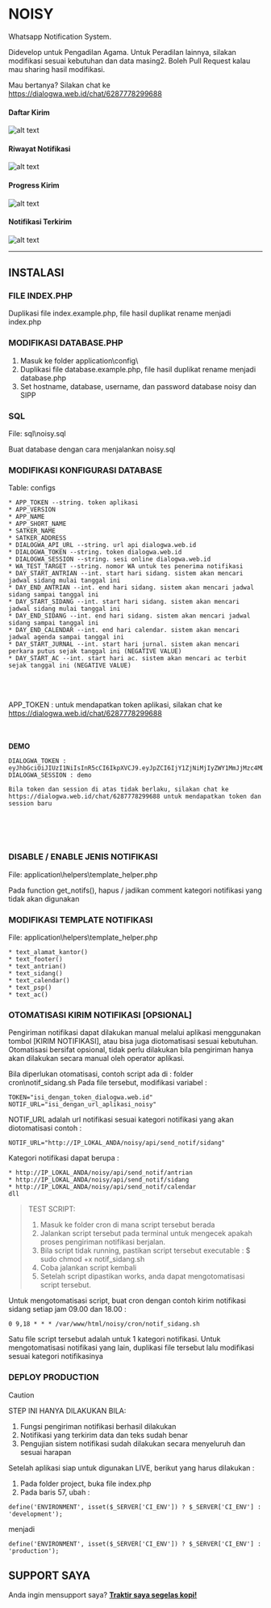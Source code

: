 # NOISY
Whatsapp Notification System. 

Didevelop untuk Pengadilan Agama. Untuk Peradilan lainnya, silakan modifikasi sesuai kebutuhan dan data masing2. Boleh Pull Request kalau mau sharing hasil modifikasi.

Mau bertanya? Silakan chat ke https://dialogwa.web.id/chat/6287778299688

####  Daftar Kirim
![alt text](https://github.com/chakoochandra/Noisy/blob/main/assets/images/ss/1_noisy_daftar_kirim.png?raw=true)

####  Riwayat Notifikasi
![alt text](https://github.com/chakoochandra/Noisy/blob/main/assets/images/ss/2_noisy_riwayat_notif.png?raw=true)

####  Progress Kirim
![alt text](https://github.com/chakoochandra/Noisy/blob/main/assets/images/ss/3_noisy_sent.png?raw=true)

####  Notifikasi Terkirim
![alt text](https://github.com/chakoochandra/Noisy/blob/main/assets/images/ss/4_noisy_received.png?raw=true)


-------------------------------



## INSTALASI


###  FILE INDEX.PHP
Duplikasi file index.example.php, file hasil duplikat rename menjadi index.php


###  MODIFIKASI DATABASE.PHP
1. Masuk ke folder application\config\
2. Duplikasi file database.example.php, file hasil duplikat rename menjadi database.php
3. Set hostname, database, username, dan password database noisy dan SIPP


###  SQL
File: sql\noisy.sql

Buat database dengan cara menjalankan noisy.sql


###  MODIFIKASI KONFIGURASI DATABASE
Table: configs

```
* APP_TOKEN --string. token aplikasi
* APP_VERSION
* APP_NAME 
* APP_SHORT_NAME
* SATKER_NAME
* SATKER_ADDRESS
* DIALOGWA_API_URL --string. url api dialogwa.web.id
* DIALOGWA_TOKEN --string. token dialogwa.web.id
* DIALOGWA_SESSION --string. sesi online dialogwa.web.id
* WA_TEST_TARGET --string. nomor WA untuk tes penerima notifikasi
* DAY_START_ANTRIAN --int. start hari sidang. sistem akan mencari jadwal sidang mulai tanggal ini
* DAY_END_ANTRIAN --int. end hari sidang. sistem akan mencari jadwal sidang sampai tanggal ini
* DAY_START_SIDANG --int. start hari sidang. sistem akan mencari jadwal sidang mulai tanggal ini
* DAY_END_SIDANG --int. end hari sidang. sistem akan mencari jadwal sidang sampai tanggal ini
* DAY_END_CALENDAR --int. end hari calendar. sistem akan mencari jadwal agenda sampai tanggal ini
* DAY_START_JURNAL --int. start hari jurnal. sistem akan mencari perkara putus sejak tanggal ini (NEGATIVE VALUE)
* DAY_START_AC --int. start hari ac. sistem akan mencari ac terbit sejak tanggal ini (NEGATIVE VALUE)
```


<br /><br />

APP_TOKEN : untuk mendapatkan token aplikasi, silakan chat ke https://dialogwa.web.id/chat/6287778299688

<br /><br />
**DEMO**
```
DIALOGWA_TOKEN : eyJhbGciOiJIUzI1NiIsInR5cCI6IkpXVCJ9.eyJpZCI6IjY1ZjNiMjIyZWY1MmJjMzc4MDYxM2U1OSIsInVzZXJuYW1lIjoiY2hhbmRyYSIsImlhdCI6MTcxNzc0Nzc4NywiZXhwIjo0ODczNTA3Nzg3fQ.KIqEs7rELJzVj2hk6WJqCiYy0T0Mz7G5vbiy4gFLRQ0
DIALOGWA_SESSION : demo

Bila token dan session di atas tidak berlaku, silakan chat ke https://dialogwa.web.id/chat/6287778299688 untuk mendapatkan token dan session baru
```
<br /> <br /> <br /> 


###  DISABLE / ENABLE JENIS NOTIFIKASI
File: application\helpers\template_helper.php

Pada function get_notifs(), hapus / jadikan comment kategori notifikasi yang tidak akan digunakan


###  MODIFIKASI TEMPLATE NOTIFIKASI
File: application\helpers\template_helper.php

```
* text_alamat_kantor()
* text_footer()
* text_antrian()
* text_sidang()
* text_calendar()
* text_psp()
* text_ac()
```


###  OTOMATISASI KIRIM NOTIFIKASI [OPSIONAL]
Pengiriman notifikasi dapat dilakukan manual melalui aplikasi menggunakan tombol [KIRIM NOTIFIKASI], atau bisa juga diotomatisasi sesuai kebutuhan. Otomatisasi bersifat opsional, tidak perlu dilakukan bila pengiriman hanya akan dilakukan secara manual oleh operator aplikasi.

Bila diperlukan otomatisasi, contoh script ada di : folder cron\notif_sidang.sh
Pada file tersebut, modifikasi variabel :

```
TOKEN="isi_dengan_token_dialogwa.web.id"
NOTIF_URL="isi_dengan_url_aplikasi_noisy" 
```

NOTIF_URL adalah url notifikasi sesuai kategori notifikasi yang akan diotomatisasi
contoh : 
```
NOTIF_URL="http://IP_LOKAL_ANDA/noisy/api/send_notif/sidang"
```

Kategori notifikasi dapat berupa :
```
* http://IP_LOKAL_ANDA/noisy/api/send_notif/antrian
* http://IP_LOKAL_ANDA/noisy/api/send_notif/sidang
* http://IP_LOKAL_ANDA/noisy/api/send_notif/calendar
dll
```


> TEST SCRIPT:
> 1. Masuk ke folder cron di mana script tersebut berada
> 2. Jalankan script tersebut pada terminal untuk mengecek apakah proses pengiriman notifikasi berjalan.
> 3. Bila script tidak running, pastikan script tersebut executable :
>     $ sudo chmod +x notif_sidang.sh
> 4. Coba jalankan script kembali
> 5. Setelah script dipastikan works, anda dapat mengotomatisasi script tersebut.


Untuk mengotomatisasi script, buat cron dengan contoh kirim notifikasi sidang setiap jam 09.00 dan 18.00 :
```
0 9,18 * * * /var/www/html/noisy/cron/notif_sidang.sh
```

Satu file script tersebut adalah untuk 1 kategori notifikasi.
Untuk mengotomatisasi notifikasi yang lain, duplikasi file tersebut lalu modifikasi sesuai kategori notifikasinya


###  DEPLOY PRODUCTION
> [!CAUTION]
> STEP INI HANYA DILAKUKAN BILA:
> 1. Fungsi pengiriman notifikasi berhasil dilakukan
> 2. Notifikasi yang terkirim data dan teks sudah benar
> 3. Pengujian sistem notifikasi sudah dilakukan secara menyeluruh dan sesuai harapan
>
> 
> Setelah aplikasi siap untuk digunakan LIVE, berikut yang harus dilakukan :
> 1. Pada folder project, buka file index.php
> 2. Pada baris 57, ubah :
> 
> ```
> define('ENVIRONMENT', isset($_SERVER['CI_ENV']) ? $_SERVER['CI_ENV'] : 'development');
> ```
> 
> menjadi
> 
> ```
> define('ENVIRONMENT', isset($_SERVER['CI_ENV']) ? $_SERVER['CI_ENV'] : 'production');
> ```


## SUPPORT SAYA
Anda ingin mensupport saya? **[Traktir saya segelas kopi!](https://trakteer.id/dialogwa/tip)**
